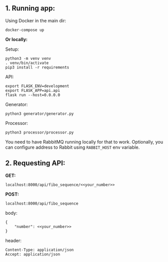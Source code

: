 ## 1. Running app:

Using Docker in the main dir:

```
docker-compose up
```

**Or locally:**

Setup:
```
python3 -m venv venv
. venv/bin/activate
pip3 install -r requirements
```

API:
```source venv/bin/activate
export FLASK_ENV=development
export FLASK_APP=api.api
flask run --host=0.0.0.0
```

Generator:
```source venv/bin/activate
python3 generator/generator.py
```

Processor:
```source venv/bin/activate
python3 processor/processor.py
```

You need to have RabbitMQ running locally for that to work. 
Optionally, you can configure address to Rabbit using `RABBIT_HOST` env variable.

## 2. Requesting API:

**GET:**

`localhost:8000/api/fibo_sequence/<<your_number>>`

**POST:**

`localhost:8000/api/fibo_sequence`

body:
```
{
	"number": <<your_number>>
}
```

header:
```
Content-Type: application/json
Accept: application/json
```